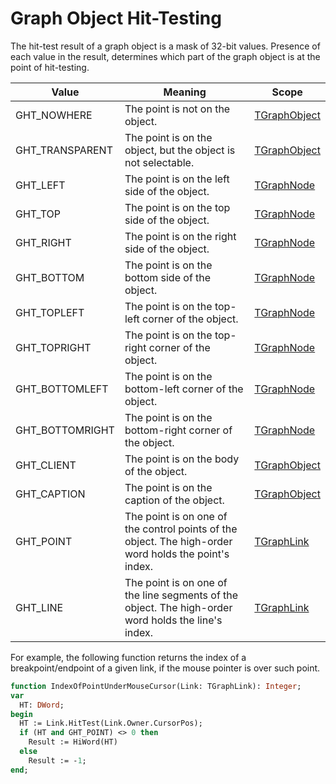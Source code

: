 Graph Object Hit-Testing
========================
The hit-test result of a graph object is a mask of 32-bit values. Presence of each value in the result, determines which part of the graph object is at the point of hit-testing.

| Value           | Meaning                                                                                               | Scope                           |
|-----------------|-------------------------------------------------------------------------------------------------------|---------------------------------|
| GHT_NOWHERE     | The point is not on the object.                                                                       | [TGraphObject](TGraphObject.md) |
| GHT_TRANSPARENT | The point is on the object, but the object is not selectable.                                         | [TGraphObject](TGraphObject.md) |
| GHT_LEFT        | The point is on the left side of the object.                                                          | [TGraphNode](TGraphNode.md)     |
| GHT_TOP         | The point is on the top side of the object.                                                           | [TGraphNode](TGraphNode.md)     |
| GHT_RIGHT       | The point is on the right side of the object.                                                         | [TGraphNode](TGraphNode.md)     |
| GHT_BOTTOM      | The point is on the bottom side of the object.                                                        | [TGraphNode](TGraphNode.md)     |
| GHT_TOPLEFT     | The point is on the top-left corner of the object.                                                    | [TGraphNode](TGraphNode.md)     |
| GHT_TOPRIGHT    | The point is on the top-right corner of the object.                                                   | [TGraphNode](TGraphNode.md)     |
| GHT_BOTTOMLEFT  | The point is on the bottom-left corner of the object.                                                 | [TGraphNode](TGraphNode.md)     |
| GHT_BOTTOMRIGHT | The point is on the bottom-right corner of the object.                                                | [TGraphNode](TGraphNode.md)     |
| GHT_CLIENT      | The point is on the body of the object.                                                               | [TGraphObject](TGraphObject.md) |
| GHT_CAPTION     | The point is on the caption of the object.                                                            | [TGraphObject](TGraphObject.md) |
| GHT_POINT       | The point is on one of the control points of the object. The high-order word holds the point's index. | [TGraphLink](TGraphLink.md)     |
| GHT_LINE        | The point is on one of the line segments of the object. The high-order word holds the line's index.   | [TGraphLink](TGraphLink.md)     |

For example, the following function returns the index of a breakpoint/endpoint of a given link, if the mouse pointer is over such point.

```pascal
function IndexOfPointUnderMouseCursor(Link: TGraphLink): Integer;
var
  HT: DWord;
begin 
  HT := Link.HitTest(Link.Owner.CursorPos);
  if (HT and GHT_POINT) <> 0 then
    Result := HiWord(HT)
  else
    Result := -1;
end;
